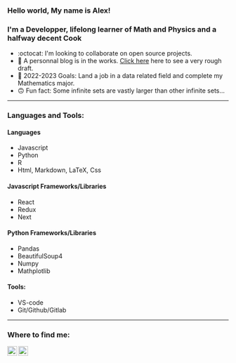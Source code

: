 ### Hello world, My name is Alex!

### I'm a Developper, lifelong learner of Math and Physics and a halfway decent Cook
- :octocat: I'm looking to collaborate on open source projects.
- 🔨 A personnal blog is in the works. [Click here](https://www.thecodingcanuck.com) here to see a very rough draft.
- 🎉 2022-2023 Goals: Land a job in a data related field and complete my Mathematics major.
- 🙃 Fun fact: Some infinite sets are vastly larger than other infinite sets...

--- 

### Languages and Tools:

#### Languages
- Javascript
- Python
- R
- Html, Markdown, LaTeX, Css

#### Javascript Frameworks/Libraries
- React
- Redux
- Next

#### Python Frameworks/Libraries
- Pandas
- BeautifulSoup4
- Numpy
- Mathplotlib

#### Tools:
- VS-code
- Git/Github/Gitlab
---


### Where to find me:

[<img align="left" alt="codeSTACKr | Twitter" width="22px" src="https://cdn.jsdelivr.net/npm/simple-icons@v3/icons/twitter.svg" />][twitter]
[<img align="left" alt="codeSTACKr | LinkedIn" width="22px" src="https://cdn.jsdelivr.net/npm/simple-icons@v3/icons/linkedin.svg" />][linkedin]

[linkedin]: https://linkedin.com/in/alexlangev
[twitter]: https://twitter.com/thecodingcanuck
